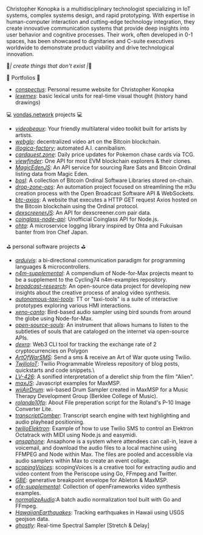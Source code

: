 Christopher Konopka is a multidisciplinary technologist specializing in IoT systems, complex systems design, and rapid prototyping. With expertise in human-computer interaction and cutting-edge technology integration, they create innovative communication systems that provide deep insights into user behavior and cognitive processes. Their work, often developed in 0-1 spaces, has been showcased to dignitaries and C-suite executives worldwide to demonstrate product viability and drive technological innovation.

:gem:_| create things that don't exist |_:gem:

:fax: Portfolios :fax:
* _[conspectus](https://github.com/cskonopka/conspectus)_: Personal resume website for Christopher Konopka
* _[lexemes](https://cskonopka.github.io/lexemes/)_: basic lexical units for real-time visual thought (history hand drawings)

:computer: [vondas.network](https://github.com/vondas-network) projects :computer:
* _[videobeaux](https://github.com/vondas-network/videobeaux)_: Your friendly multilateral video toolkit built for artists by artists.
* _[webglo](https://github.com/vondas-network/videobeaux)_: decentralized video art on the Bitcoin blockchain.
* _[illogica-factory](https://github.com/vondas-network/illogica-factory)_; automated A.I. cannibalism.
* _[cardquest.zone](https://cardquest.zone/)_: Daily price updates for Pokemon chase cards via TCG.
* _[viewfinder](https://github.com/vondas-network/viewfinder)_: One API for most EVM blockchain explorers & their clones.
* _[MagicEdenJS](https://github.com/vondas-network/MagicEdenJS)_: An API service for sourcing Rare Sats and Bitcoin Ordinal listing data from Magic Eden.
* _[bosl](https://github.com/vondas-network/bosl)_: A collection of Bitcoin Ordinal Software Libraries stored on-chain.
* _[drop-zone-ops](https://github.com/vondas-network/drop-zone-ops)_: An automation project focused on streamlining the m3u creation process with the Open Broadcast Software API & WebSockets.
* _[btc-axios](https://github.com/vondas-network/btc-axios)_: A website that executes a HTTP GET request Axios hosted on the Bitcoin blockchain using the Ordinal protocol.
* _[dexscreenerJS](https://github.com/vondas-network/dexscreenerJS)_: An API for dexscreener.com pair data.
* _[coinglass-node-api](https://github.com/vondas-network/coinglass-node-api)_: Unofficial Coinglass API for Node.js.
* _[ohta](https://github.com/vondas-network/ohta)_: A microservice logging library inspired by Ohta and Fukuisan banter from Iron Chef Japan.


:golf: personal software projects :golf:
* _[arduivis](https://github.com/cskonopka/arduivis)_: a bi-directional communication paradigm for programming languages & microcontrollers.
* _[n4m-supplemental](https://github.com/cskonopka/n4m-supplemental)_: A compendium of Node-for-Max projects meant to be a supplement to the Cycling74 n4m-examples repository.
* _[broadcast-research](https://github.com/cskonopka/broadcast-research)_: An open-source data project for developing new insights about the creative process of analog video synthesis.
* _[autonomous-taxi-tools](https://github.com/cskonopka/autonomous-taxi-tools)_: TT or "taxi-tools" is a suite of interactive prototypes exploring various HMI interactions.
* _[xeno-canto](https://github.com/cskonopka/xeno-canto)_: Bird-based audio sampler using bird sounds from around the globe using Node-for-Max.
* _[open-source-souls](https://github.com/cskonopka/open-source-souls)_: An instrument that allows humans to listen to the subtleties of souls that are cataloged on the internet via open-source APIs.
* _[dexra](https://github.com/cskonopka/dexra)_: Web3 CLI tool for tracking the exchange rate of 2 cryptocurrencies on Polygon
* _[ArtOfWarSMS](https://github.com/cskonopka/ArtOfWarSMS)_: Send a sms & receive an Art of War quote using Twilio.
* _[TwilioIoT](https://github.com/cskonopka/TwilioIoT)_: Twilio Programmable Wireless repository of blog posts, quickstarts and code snippets.\
* _[LV-426](https://github.com/cskonopka/LV-426)_: A sonified interpretation of a derelict ship from the film "Alien".
* _[maxJS](https://github.com/cskonopka/maxJS)_: Javascript examples for MaxMSP.
* _[wiiAirDrum](https://github.com/cskonopka/wiiAirDrum)_: wii-based Drum Sampler created in MaxMSP for a Music Therapy Development Group (Berklee College of Music).
* _[rolandp10fp](https://github.com/cskonopka/rolandp10fp)_: About File preperation script for the Roland's P-10 Image Converter Lite.
* _[transcriptComber](https://github.com/cskonopka/transcriptComber)_: Transcript search engine with text highlighting and audio playhead positioning.
* _[twilioElektron](https://github.com/cskonopka/twilioElektron)_: Example of how to use Twilio SMS to control an Elektron Octatrack with MIDI using Node.js and easymidi.
* _[ansaphone](https://github.com/cskonopka/ansaphone)_: Ansaphone is a system where attendees can call-in, leave a voicemail, and download the audio files to a local machine using FFMPEG and Node within Max. The files are pooled and accessible via audio samplers within Max to create an event collage.
* _[scopingVoices](https://github.com/cskonopka/scopingVoices)_: scopingVoices is a creative tool for extracting audio and video content from the Periscope using Go, FFmpeg and Twitter.
* _[GBE](https://github.com/cskonopka/GBE)_: generative breakpoint envelope for Ableton & MaxMSP.
* _[ofx-supplemental](https://github.com/cskonopka/ofx-supplemental)_: Collection of openFrameworks video synthesis examples.
* _[normalizeAudio](https://github.com/cskonopka/normalizeAudio)_:A batch audio normalization tool built with Go and FFmpeg.
* _[HawaiianEarthquakes](https://github.com/cskonopka/HawaiianEarthquakes)_: Tracking earthquakes in Hawaii using USGS geojson data.
* _[ghostly](https://github.com/cskonopka/ghostly)_: Real-time Spectral Sampler [Stretch & Delay]
